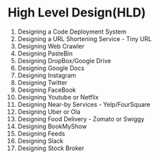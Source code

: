 # High Level Design(HLD)
1. Designing a Code Deployment System
1. Designing a URL Shortening Service - Tiny URL
1. Designing Web Crawler
1. Designing PasteBin
1. Designing DropBox/Google Drive
1. Designing Google Docs
1. Designing Instagram
1. Designing Twitter
1. Designing FaceBook
1. Designing Youtube or Netflix
1. Designing Near-by Services - Yelp/FourSquare
1. Designing Uber or Ola
1. Designing Food Delivery - Zomato or Swiggy
1. Designing BookMyShow
1. Designing Feeds
1. Designing Slack
1. Designing Stock Broker
